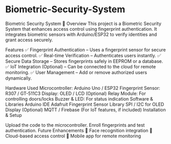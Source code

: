 # Biometric-Security-System
Biometric Security System 🔐 Overview This project is a Biometric Security System that enhances access control using fingerprint authentication. It integrates biometric sensors with Arduino/ESP32 to verify identities and grant access securely.

Features ✅ Fingerprint Authentication – Uses a fingerprint sensor for secure access control. ✅ Real-time Verification – Authenticates users instantly. ✅ Secure Data Storage – Stores fingerprints safely in EEPROM or a database. ✅ IoT Integration (Optional) – Can be connected to the cloud for remote monitoring. ✅ User Management – Add or remove authorized users dynamically.

Hardware Used Microcontroller: Arduino Uno / ESP32 Fingerprint Sensor: R307 / GT-511C3 Display: OLED / LCD (Optional) Relay Module: For controlling doors/locks Buzzer & LED: For status indication Software & Libraries Arduino IDE Adafruit Fingerprint Sensor Library SPI / I2C for OLED Display (Optional) MQTT / Firebase (For IoT features, if included) Installation & Setup

Upload the code to the microcontroller. Enroll fingerprints and test authentication. Future Enhancements 🔹 Face recognition integration 🔹 Cloud-based access control 🔹 Mobile app for remote monitoring

